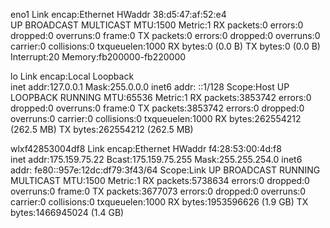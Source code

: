 eno1      Link encap:Ethernet  HWaddr 38:d5:47:af:52:e4  
          UP BROADCAST MULTICAST  MTU:1500  Metric:1
          RX packets:0 errors:0 dropped:0 overruns:0 frame:0
          TX packets:0 errors:0 dropped:0 overruns:0 carrier:0
          collisions:0 txqueuelen:1000 
          RX bytes:0 (0.0 B)  TX bytes:0 (0.0 B)
          Interrupt:20 Memory:fb200000-fb220000 

lo        Link encap:Local Loopback  
          inet addr:127.0.0.1  Mask:255.0.0.0
          inet6 addr: ::1/128 Scope:Host
          UP LOOPBACK RUNNING  MTU:65536  Metric:1
          RX packets:3853742 errors:0 dropped:0 overruns:0 frame:0
          TX packets:3853742 errors:0 dropped:0 overruns:0 carrier:0
          collisions:0 txqueuelen:1000 
          RX bytes:262554212 (262.5 MB)  TX bytes:262554212 (262.5 MB)

wlxf42853004df8 Link encap:Ethernet  HWaddr f4:28:53:00:4d:f8  
          inet addr:175.159.75.22  Bcast:175.159.75.255  Mask:255.255.254.0
          inet6 addr: fe80::957e:12dc:df79:3f43/64 Scope:Link
          UP BROADCAST RUNNING MULTICAST  MTU:1500  Metric:1
          RX packets:5738634 errors:0 dropped:0 overruns:0 frame:0
          TX packets:3677073 errors:0 dropped:0 overruns:0 carrier:0
          collisions:0 txqueuelen:1000 
          RX bytes:1953596626 (1.9 GB)  TX bytes:1466945024 (1.4 GB)

